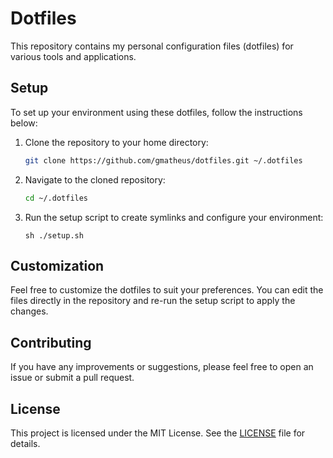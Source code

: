# Dotfiles

This repository contains my personal configuration files (dotfiles) for various tools and applications.

## Setup

To set up your environment using these dotfiles, follow the instructions below:

1. Clone the repository to your home directory:

   ```sh
   git clone https://github.com/gmatheus/dotfiles.git ~/.dotfiles
   ```

2. Navigate to the cloned repository:

   ```sh
   cd ~/.dotfiles
   ```

3. Run the setup script to create symlinks and configure your environment:

   ```
   sh ./setup.sh
   ```

## Customization

Feel free to customize the dotfiles to suit your preferences. You can edit the files directly in the repository and re-run the setup script to apply the changes.

## Contributing

If you have any improvements or suggestions, please feel free to open an issue or submit a pull request.

## License

This project is licensed under the MIT License. See the [LICENSE](LICENSE) file for details.
